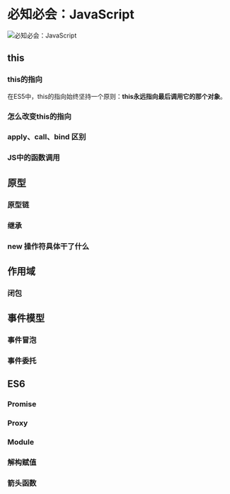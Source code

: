 # 必知必会：JavaScript

![必知必会：JavaScript](/javascript.png)

## this

### this的指向

在ES5中，this的指向始终坚持一个原则：**this永远指向最后调用它的那个对象**。

### 怎么改变this的指向

### apply、call、bind 区别

### JS中的函数调用

## 原型

### 原型链

### 继承

### new 操作符具体干了什么

## 作用域

### 闭包

## 事件模型

### 事件冒泡

### 事件委托

## ES6

### Promise

### Proxy

### Module

### 解构赋值

### 箭头函数

